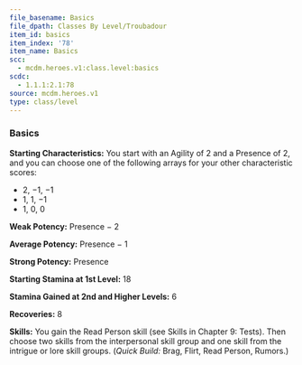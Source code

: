 ```yaml
---
file_basename: Basics
file_dpath: Classes By Level/Troubadour
item_id: basics
item_index: '78'
item_name: Basics
scc:
  - mcdm.heroes.v1:class.level:basics
scdc:
  - 1.1.1:2.1:78
source: mcdm.heroes.v1
type: class/level
---
```


### Basics

**Starting Characteristics:** You start with an Agility of 2 and a Presence of 2, and you can choose one of the following arrays for your other characteristic scores:

- 2, −1, −1
- 1, 1, −1
- 1, 0, 0

**Weak Potency:** Presence − 2

**Average Potency:** Presence − 1

**Strong Potency:** Presence

**Starting Stamina at 1st Level:** 18

**Stamina Gained at 2nd and Higher Levels:** 6

**Recoveries:** 8

**Skills:** You gain the Read Person skill (see Skills in Chapter 9: Tests). Then choose two skills from the interpersonal skill group and one skill from the intrigue or lore skill groups. (*Quick Build:* Brag, Flirt, Read Person, Rumors.)
